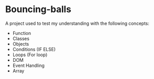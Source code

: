 # Bouncing-balls

A project used to test my understanding with the following concepts:
- Function
- Classes
- Objects
- Conditions (IF ELSE)
- Loops (For loop)
- DOM
- Event Handling
- Array
